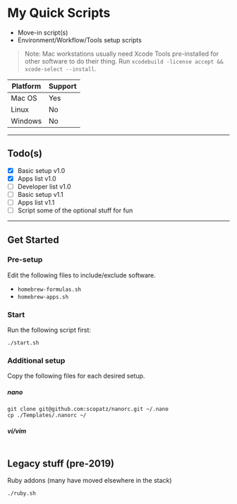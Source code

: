 # My Quick Scripts

- Move-in script(s)
- Environment/Workflow/Tools setup scripts

> Note: Mac workstations usually need Xcode Tools pre-installed for other software to do their thing.
> Run `xcodebuild -license accept && xcode-select --install`.

| Platform | Support |
| ----------- | ----------- |
| Mac OS | Yes |
| Linux | No |
| Windows | No |

-----

## Todo(s)

- [x] Basic setup v1.0
- [x] Apps list v1.0
- [ ] Developer list v1.0
- [ ] Basic setup v1.1
- [ ] Apps list v1.1
- [ ] Script some of the optional stuff for fun

-----

## Get Started

### Pre-setup
Edit the following files to include/exclude software.
 - `homebrew-formulas.sh`
 - `homebrew-apps.sh` 

### Start
Run the following script first:
```
./start.sh
```

### Additional setup
Copy the following files for each desired setup.

##### nano
```
git clone git@github.com:scopatz/nanorc.git ~/.nano
cp ./Templates/.nanorc ~/
```

##### vi/vim
```
```

## Legacy stuff (pre-2019)
Ruby addons (many have moved elsewhere in the stack)
```
./ruby.sh
```
